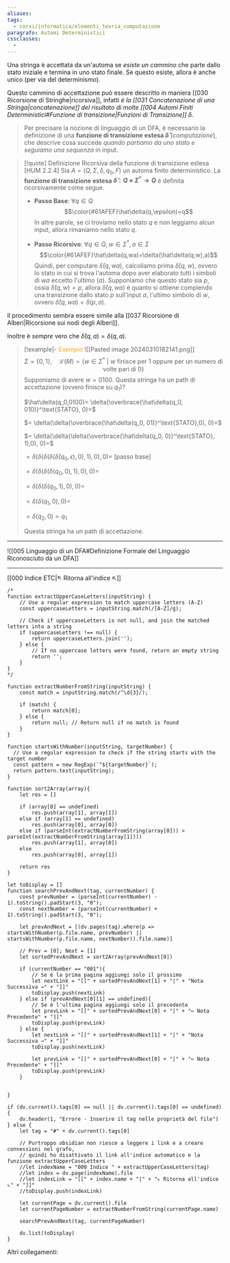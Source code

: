 ```yaml
---
aliases: 
tags:
  - corsi/informatica/elementi_teoria_computazione
paragrafo: Automi Deterministici
cssclasses:
  - 
---
```

Una stringa è accettata da un'automa se *esiste un cammino* che parte dallo stato iniziale e termina in uno stato finale. Se questo esiste, allora è anche unico (per via del determinismo).

Questo cammino di accettazione può essere descritto in maniera [[030 Ricorsione di Stringhe|ricorsiva]], infatti *è la [[031 Concatenazione di una Stringa|concatenazione]] del risultato di molte [[004 Automi Finiti Deterministici#Funzione di transizione|Funzioni di Transizione]] $\delta$*.

>Per precisare la nozione di linguaggio di un DFA, è necessario la definizione di una **funzione di transizione estesa $\hat\delta$** (*computazione*), che descrive cosa succede *quando partiamo da uno stato e seguiamo una sequenza* in input.

> [!quote] Definizione Ricorsiva della funzione di transizione estesa [HUM 2.2.4]
> Sia $A=(Q,\Sigma,\delta,q_0,F)$ un automa finito deterministico. La **funzione di transizione estesa $\hat\delta:Q\times\Sigma^*\to Q$** è definita ricorsivamente come segue.
> 
> - **Passo Base**: $\forall q\in Q$
> $$\color{#61AFEF}\hat\delta(q,\epsilon)=q$$
> In altre parole, se ci troviamo nello stato $q$ e non leggiamo alcun input, allora rimaniamo nello stato $q$.
> 
> - **Passo Ricorsivo**: $\forall q\in Q,w\in\Sigma^*,a\in\Sigma$
> $$\color{#61AFEF}\hat\delta(q,wa)=\delta(\hat\delta(q,w),a)$$
> Quindi, per computare $\hat\delta(q,wa)$, calcoliamo prima $\hat\delta(q,w)$, ovvero lo stato in cui si trova l'automa dopo aver elaborato tutti i simboli di $wa$ eccetto l'ultimo ($a$).
> Supponiamo che questo stato sia $p$, ossia $\hat\delta(q,w)=p$, allora $\hat\delta(q,wa)$ è quanto si ottiene compiendo una transizione dallo stato $p$ sull'input $a$, l'ultimo simbolo di $w$, ovvero $\hat\delta(q,wa)=\delta(p,a)$.

Il procedimento sembra essere simile alla [[037 Ricorsione di Alberi|Ricorsione sui nodi degli Alberi]].

Inoltre è *sempre* vero che $\hat\delta(q,a)=\delta(q,a)$.

> [!example]- <font color="orange">Esempio</font>
>![[Pasted image 20240310182141.png]]
>$$\Sigma=\{0,1\},\quad \mathcal{L}(M)=\{w\in\Sigma^*\ |\ w\text{ finisce per } 1 \text{ oppure per un numero di volte pari di } 0 \}$$
>Supponiamo di avere $w=0100$. Questa stringa ha un path di accettazione (ovvero finisce su $q_1$)?
>
>$\hat\delta(q_0,0100)= \delta(\overbrace{\hat\delta(q_0, 010)}^\text{STATO}, 0)=$
>
>$= \delta(\delta(\overbrace{\hat\delta(q_0, 01)}^\text{STATO},0), 0)=$
>
>$= \delta(\delta(\delta(\overbrace{\hat\delta(q_0, 0)}^\text{STATO}, 1),0), 0)=$
>
>$= \delta(\delta(\delta(\delta(\hat\delta(q_0, \epsilon), 0), 1),0), 0)=$ [passo base]
>
>$= \delta(\delta(\delta(\delta(q_0, 0), 1),0), 0)=$ 
>
>$= \delta(\delta(\delta(q_0, 1),0), 0)=$ 
>
>$= \delta(\delta(q_1,0), 0)=$ 
>
>$= \delta(q_2, 0)=q_1$ 
>
>Questa stringa ha un path di accettazione.


---

![[005 Linguaggio di un DFA#Definizione Formale del Linguaggio Riconosciuto da un DFA]]


___
[[000 Indice ETC|↖ Ritorna all'indice ↖]]

```dataviewjs
/*
function extractUpperCaseLetters(inputString) {
	// Use a regular expression to match uppercase letters (A-Z)
	const uppercaseLetters = inputString.match(/[A-Z]/g);
	
	// Check if uppercaseLetters is not null, and join the matched letters into a string
	if (uppercaseLetters !== null) {
		return uppercaseLetters.join('');
	} else {
	    // If no uppercase letters were found, return an empty string
	    return '';
	}
}
*/

function extractNumberFromString(inputString) {
	const match = inputString.match(/^\d{3}/);
	
	if (match) {
		return match[0];
	} else {
		return null; // Return null if no match is found
	}
}

function startsWithNumber(inputString, targetNumber) {
  // Use a regular expression to check if the string starts with the target number
  const pattern = new RegExp(`^${targetNumber}`);
  return pattern.test(inputString);
}

function sort2Array(array){
	let res = []
	
	if (array[0] == undefined)
		res.push(array[1], array[1])
	else if (array[1] == undefined)
		res.push(array[0], array[0])
	else if (parseInt(extractNumberFromString(array[0])) > parseInt(extractNumberFromString(array[1])))
		res.push(array[1], array[0])
	else
		res.push(array[0], array[1])
	
	return res
}

let toDisplay = []
function searchPrevAndNext(tag, currentNumber) {
	const prevNumber = (parseInt(currentNumber) - 1).toString().padStart(3, "0");
	const nextNumber = (parseInt(currentNumber) + 1).toString().padStart(3, "0");
	
	let prevAndNext = [(dv.pages(tag).where(p => startsWithNumber(p.file.name, prevNumber) || startsWithNumber(p.file.name, nextNumber)).file.name)]
	
	// Prev = [0]; Next = [1]
	let sortedPrevAndNext = sort2Array(prevAndNext[0])
	
	if (currentNumber == "001"){ 
		// Se è la prima pagina aggiungi solo il prossimo
		let nextLink = "[[" + sortedPrevAndNext[1] + "|" + "Nota Successiva →" + "]]"
		toDisplay.push(nextLink)
	} else if (prevAndNext[0][1] == undefined){
		// Se è l'ultima pagina aggiungi solo il precedente
		let prevLink = "[[" + sortedPrevAndNext[0] + "|" + "← Nota Precedente" + "]]"
		toDisplay.push(prevLink)
	} else {
		let nextLink = "[[" + sortedPrevAndNext[1] + "|" + "Nota Successiva →" + "]]"
		toDisplay.push(nextLink)
		
		let prevLink = "[[" + sortedPrevAndNext[0] + "|" + "← Nota Precedente" + "]]"
		toDisplay.push(prevLink)
	}
	
	
}

if (dv.current().tags[0] == null || dv.current().tags[0] == undefined){
	dv.header(1, "Errore - Inserire il tag nelle proprietà del file")
} else {
	let tag = "#" + dv.current().tags[0]

	// Purtroppo obsidian non riesce a leggere i link e a creare connessioni nel grafo,
	// quindi ho disattivato il link all'indice automatico e la funzione extractUpperCaseLetters
	//let indexName = "000 Indice " + extractUpperCaseLetters(tag)
	//let index = dv.page(indexName).file
	//let indexLink = "[[" + index.name + "|" + "↖ Ritorna all'indice ↖" + "]]"
	//toDisplay.push(indexLink)
	
	let currentPage = dv.current().file
	let currentPageNumber = extractNumberFromString(currentPage.name)
	
	searchPrevAndNext(tag, currentPageNumber)
	
	dv.list(toDisplay)
}
```

Altri collegamenti: 